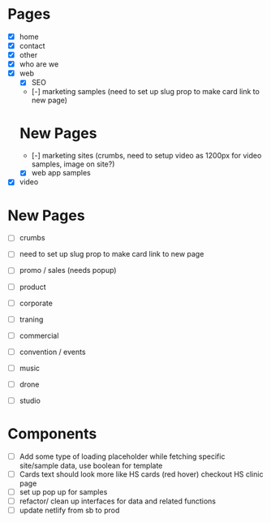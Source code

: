 # Pages
- [x] home
- [x] contact
- [x] other
- [x] who are we
- [x] web
  - [x] SEO
  - [-] marketing samples (need to set up slug prop to make card link to new page)
  # New Pages
    - [-] marketing sites (crumbs, need to setup video as 1200px for video samples, image on site?)
  - [x] web app samples
- [x] video
# New Pages
 - [ ] crumbs
 - [ ] need to set up slug prop to make card link to new page
  - [ ] promo / sales (needs popup)
  - [ ] product
  - [ ] corporate
  - [ ] traning
  - [ ] commercial
  - [ ] convention / events
  - [ ] music
  - [ ] drone
  - [ ] studio




# Components
- [ ] Add some type of loading placeholder while fetching specific site/sample data, use boolean for template
- [ ] Cards text should look more like HS cards (red hover) checkout HS clinic page
- [ ] set up pop up for samples
- [ ] refactor/ clean up interfaces for data and related functions
- [ ] update netlify from sb to prod
